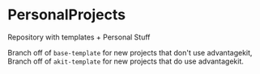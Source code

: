 # PersonalProjects
Repository with templates + Personal Stuff

Branch off of `base-template` for new projects that don't use advantagekit,
Branch off of `akit-template` for new projects that do use advantagekit.